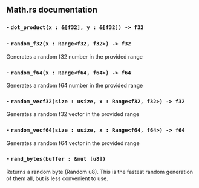 ## Math.rs documentation

### - `dot_product(x : &[f32], y : &[f32]) -> f32`


### - `random_f32(x : Range<f32, f32>) -> f32`

Generates a random f32 number in the provided range

### - `random_f64(x : Range<f64, f64>) -> f64`

Generates a random f64 number in the provided range

### - `random_vecf32(size : usize, x : Range<f32, f32>) -> f32`

Generates a random f32 vector in the provided range

### - `random_vecf64(size : usize, x : Range<f64, f64>) -> f64`

Generates a random f64 vector in the provided range


### - `rand_bytes(buffer : &mut [u8])`

Returns a random byte (Random u8). This is the fastest random generation of them all, but is less convenient to use.

